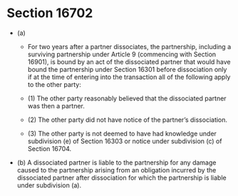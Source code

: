 # Section 16702

- (a) 

  - For two years after a partner dissociates, the partnership, including a surviving partnership under Article 9 (commencing with Section 16901), is bound by an act of the dissociated partner that would have bound the partnership under Section 16301 before dissociation only if at the time of entering into the transaction all of the following apply to the other party:

  - (1) The other party reasonably believed that the dissociated partner was then a partner.

  - (2) The other party did not have notice of the partner’s dissociation.

  - (3) The other party is not deemed to have had knowledge under subdivision (e) of Section 16303 or notice under subdivision (c) of Section 16704.

- (b) A dissociated partner is liable to the partnership for any damage caused to the partnership arising from an obligation incurred by the dissociated partner after dissociation for which the partnership is liable under subdivision (a).